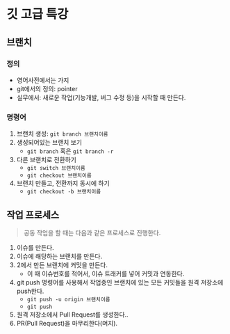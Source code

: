 # 깃 고급 특강

## 브랜치

### 정의
- 영어사전에서는 가지
- git에서의 정의: pointer
- 실무에서: 새로운 작업(기능개발, 버그 수정 등)을 시작할 때 만든다.

### 명령어
1. 브랜치 생성: `git branch 브랜치이름`
2. 생성되어있는 브랜치 보기
    - `git branch` 혹은 `git branch -r`
3. 다른 브랜치로 전환하기
    - `git switch 브랜치이름`
    - `git checkout 브랜치이름`
4. 브랜치 만들고, 전환까지 동시에 하기
    - `git checkout -b 브랜치이름`

## 작업 프로세스
> 공동 작업을 할 때는 다음과 같은 프로세스로 진행한다.
1. 이슈를 만든다.
2. 이슈에 해당하는 브랜치를 만든다.
3. 2에서 만든 브랜치에 커밋을 만든다.
    - 이 때 이슈번호를 적어서, 이슈 트래커를 넣어 커밋과 연동한다.
4. git push 명령어를 사용해서 작업중인 브랜치에 있는 모든 커밋들을 원격 저장소에 push한다.
    - `git push -u origin 브랜치이름`
    - `git push`
5. 원격 저장소에서 Pull Request를 생성한다..
6. PR(Pull Request)을 마무리한다(머지).